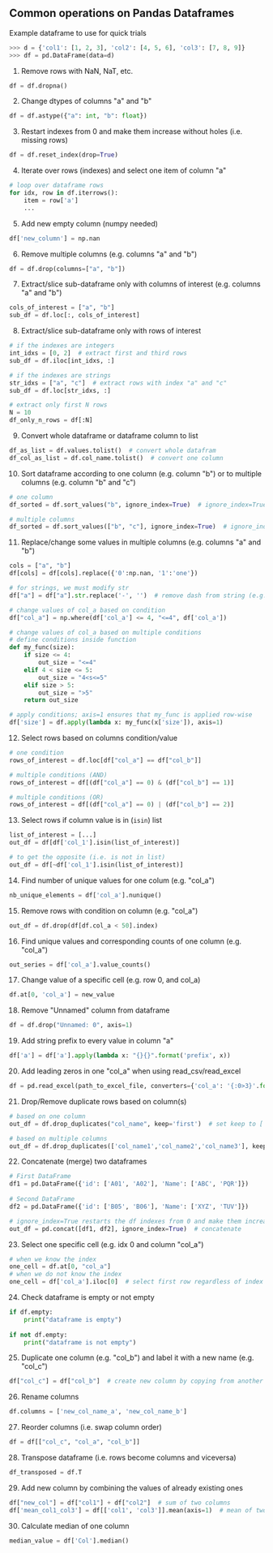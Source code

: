## Common operations on Pandas Dataframes

Example dataframe to use for quick trials
```python
>>> d = {'col1': [1, 2, 3], 'col2': [4, 5, 6], 'col3': [7, 8, 9]}
>>> df = pd.DataFrame(data=d)
```

1) Remove rows with NaN, NaT, etc.
```python
df = df.dropna()
```

2) Change dtypes of columns "a" and "b"
```python
df = df.astype({"a": int, "b": float})
``` 

3) Restart indexes from 0 and make them increase without holes (i.e. missing rows)
```python
df = df.reset_index(drop=True)
``` 

4) Iterate over rows (indexes) and select one item of column "a"
```python
# loop over dataframe rows
for idx, row in df.iterrows():
    item = row['a']
    ...
``` 

5) Add new empty column (numpy needed)
```python
df['new_column'] = np.nan
```  

6) Remove multiple columns (e.g. columns "a" and "b")
```python
df = df.drop(columns=["a", "b"])
```  

7) Extract/slice sub-dataframe only with columns of interest (e.g. columns "a" and "b")
```python
cols_of_interest = ["a", "b"]
sub_df = df.loc[:, cols_of_interest]
```  

8) Extract/slice sub-dataframe only with rows of interest
```python
# if the indexes are integers
int_idxs = [0, 2]  # extract first and third rows
sub_df = df.iloc[int_idxs, :]

# if the indexes are strings
str_idxs = ["a", "c"]  # extract rows with index "a" and "c"
sub_df = df.loc[str_idxs, :]

# extract only first N rows
N = 10
df_only_n_rows = df[:N]
```  

9) Convert whole dataframe or dataframe column to list
```python
df_as_list = df.values.tolist()  # convert whole datafram
df_col_as_list = df.col_name.tolist()  # convert one column
```  

10) Sort dataframe according to one column (e.g. column "b") or to multiple columns (e.g. column "b" and "c")
```python
# one column
df_sorted = df.sort_values("b", ignore_index=True)  # ignore_index=True re-starts the indexes from 0

# multiple columns
df_sorted = df.sort_values(["b", "c"], ignore_index=True)  # ignore_index=True re-starts the indexes from 0
```  

11) Replace/change some values in multiple columns (e.g. columns "a" and "b")
```python
cols = ["a", "b"]
df[cols] = df[cols].replace({'0':np.nan, '1':'one'})

# for strings, we must modify str
df["a"] = df["a"].str.replace('-', '')  # remove dash from string (e.g. useful for session dates)

# change values of col_a based on condition
df["col_a"] = np.where(df['col_a'] <= 4, "<=4", df['col_a'])

# change values of col_a based on multiple conditions
# define conditions inside function
def my_func(size):
    if size <= 4:
        out_size = "<=4"
    elif 4 < size <= 5:
        out_size = "4<s<=5"
    elif size > 5:
        out_size = ">5"
    return out_size

# apply conditions; axis=1 ensures that my_func is applied row-wise
df['size'] = df.apply(lambda x: my_func(x['size']), axis=1)
```  

12) Select rows based on columns condition/value
```python
# one condition
rows_of_interest = df.loc[df["col_a"] == df["col_b"]]

# multiple conditions (AND)
rows_of_interest = df[(df["col_a"] == 0) & (df["col_b"] == 1)]

# multiple conditions (OR)
rows_of_interest = df[(df["col_a"] == 0) | (df["col_b"] == 2)]
``` 

13) Select rows if column value is in (```isin```) list
```python
list_of_interest = [...]
out_df = df[df['col_1'].isin(list_of_interest)]

# to get the opposite (i.e. is not in list)
out_df = df[~df['col_1'].isin(list_of_interest)]
``` 

14) Find number of unique values for one colum (e.g. "col_a")
```python
nb_unique_elements = df['col_a'].nunique()
``` 

15) Remove rows with condition on column (e.g. "col_a")
```python
out_df = df.drop(df[df.col_a < 50].index)
```

16) Find unique values and corresponding counts of one column (e.g. "col_a")
```python
out_series = df['col_a'].value_counts()
```

17) Change value of a specific cell (e.g. row 0, and col_a)
```python
df.at[0, 'col_a'] = new_value
```

18) Remove "Unnamed" column from dataframe
```python
df = df.drop("Unnamed: 0", axis=1)
```

19) Add string prefix to every value in column "a"
```python
df['a'] = df['a'].apply(lambda x: "{}{}".format('prefix', x))
```

20) Add leading zeros in one "col_a" when using read_csv/read_excel
```python
df = pd.read_excel(path_to_excel_file, converters={'col_a': '{:0>3}'.format})
```

21) Drop/Remove duplicate rows based on column(s)
```python
# based on one column
out_df = df.drop_duplicates("col_name", keep='first')  # set keep to ['first', 'last'] depending on which of the duplicate rows you want to keep

# based on multiple columns
out_df = df.drop_duplicates(['col_name1','col_name2','col_name3'], keep='last')
```

22) Concatenate (merge) two dataframes
```python
# First DataFrame
df1 = pd.DataFrame({'id': ['A01', 'A02'], 'Name': ['ABC', 'PQR']})
  
# Second DataFrame
df2 = pd.DataFrame({'id': ['B05', 'B06'], 'Name': ['XYZ', 'TUV']})

# ignore_index=True restarts the df indexes from 0 and make them increase without holes (i.e. missing rows)
out_df = pd.concat([df1, df2], ignore_index=True)  # concatenate 
```

23) Select one specific cell (e.g. idx 0 and column "col_a")
```python
# when we know the index
one_cell = df.at[0, "col_a"]
# when we do not know the index
one_cell = df['col_a'].iloc[0]  # select first row regardless of index
```

24) Check dataframe is empty or not empty
```python
if df.empty:
    print("dataframe is empty")
    
if not df.empty:
    print("dataframe is not empty")
```

25) Duplicate one column (e.g. "col_b") and label it with a new name (e.g. "col_c")
```python
df["col_c"] = df["col_b"]  # create new column by copying from another column
```

26) Rename columns
```python
df.columns = ['new_col_name_a', 'new_col_name_b']
```

27) Reorder columns (i.e. swap column order)
```python
df = df[["col_c", "col_a", "col_b"]]
```

28) Transpose dataframe (i.e. rows become columns and viceversa)
```python
df_transposed = df.T
```

29) Add new column by combining the values of already existing ones
```python
df["new_col"] = df["col1"] + df["col2"]  # sum of two columns
df['mean_col1_col3'] = df[['col1', 'col3']].mean(axis=1)  # mean of two columns
```

30) Calculate median of one column
```python
median_value = df['Col'].median()
```
